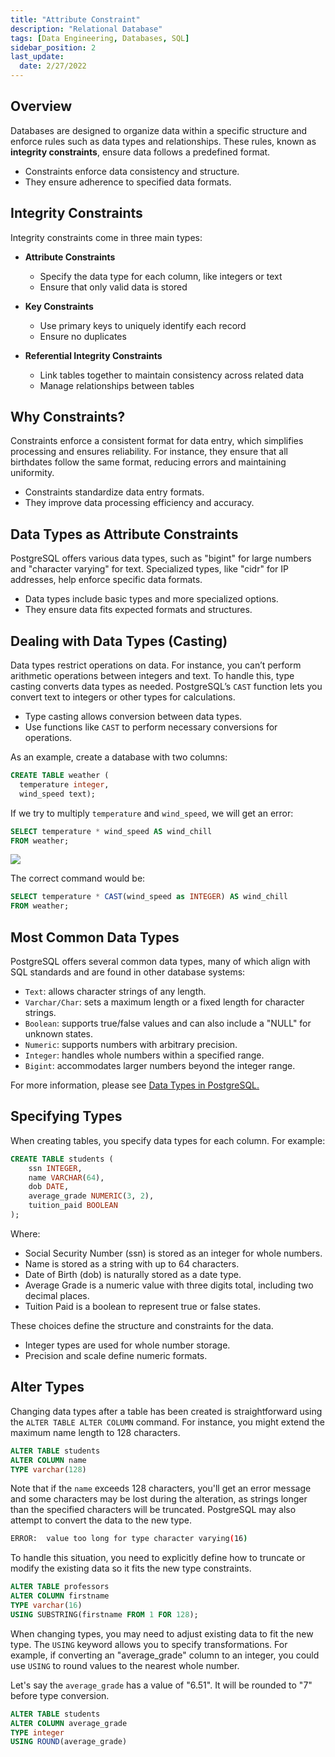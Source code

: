 ```yaml
---
title: "Attribute Constraint"
description: "Relational Database"
tags: [Data Engineering, Databases, SQL]
sidebar_position: 2
last_update:
  date: 2/27/2022
---
```




## Overview

Databases are designed to organize data within a specific structure and enforce rules such as data types and relationships. These rules, known as **integrity constraints**, ensure data follows a predefined format.

- Constraints enforce data consistency and structure.
- They ensure adherence to specified data formats.

## Integrity Constraints

Integrity constraints come in three main types:

- **Attribute Constraints** 

    - Specify the data type for each column, like integers or text
    - Ensure that only valid data is stored
    
- **Key Constraints** 

    - Use primary keys to uniquely identify each record
    - Ensure no duplicates
    
- **Referential Integrity Constraints** 

    - Link tables together to maintain consistency across related data
    - Manage relationships between tables

## Why Constraints?

Constraints enforce a consistent format for data entry, which simplifies processing and ensures reliability. For instance, they ensure that all birthdates follow the same format, reducing errors and maintaining uniformity.

- Constraints standardize data entry formats.
- They improve data processing efficiency and accuracy.

## Data Types as Attribute Constraints

PostgreSQL offers various data types, such as "bigint" for large numbers and "character varying" for text. Specialized types, like "cidr" for IP addresses, help enforce specific data formats.

- Data types include basic types and more specialized options.
- They ensure data fits expected formats and structures.

## Dealing with Data Types (Casting)

Data types restrict operations on data. For instance, you can’t perform arithmetic operations between integers and text. To handle this, type casting converts data types as needed. PostgreSQL’s `CAST` function lets you convert text to integers or other types for calculations.

- Type casting allows conversion between data types.
- Use functions like `CAST` to perform necessary conversions for operations.

As an example, create a database with two columns:

```sql
CREATE TABLE weather (
  temperature integer,
  wind_speed text);
```

If we try to multiply `temperature` and `wind_speed`, we will get an error:

```sql 
SELECT temperature * wind_speed AS wind_chill 
FROM weather; 
```

![](/img/docs/multiplying-columns-with-different-data-types-error.png)

The correct command would be:

```sql 
SELECT temperature * CAST(wind_speed as INTEGER) AS wind_chill 
FROM weather; 
```


## Most Common Data Types

PostgreSQL offers several common data types, many of which align with SQL standards and are found in other database systems:

- `Text`: allows character strings of any length.
- `Varchar/Char`: sets a maximum length or a fixed length for character strings.
- `Boolean`: supports true/false values and can also include a "NULL" for unknown states.
- `Numeric`: supports numbers with arbitrary precision.
- `Integer`: handles whole numbers within a specified range.
- `Bigint`: accommodates larger numbers beyond the integer range.

For more information, please see [Data Types in PostgreSQL.](/docs/022-Data-Engineering/032-PostgreSQL/008-Data-Types.md)

## Specifying Types

When creating tables, you specify data types for each column. For example:

```sql
CREATE TABLE students (
    ssn INTEGER,                    
    name VARCHAR(64),
    dob DATE,
    average_grade NUMERIC(3, 2),
    tuition_paid BOOLEAN
);
```

Where:

- Social Security Number (ssn) is stored as an integer for whole numbers.
- Name is stored as a string with up to 64 characters.
- Date of Birth (dob) is naturally stored as a date type.
- Average Grade is a numeric value with three digits total, including two decimal places.
- Tuition Paid is a boolean to represent true or false states.

These choices define the structure and constraints for the data.

- Integer types are used for whole number storage.
- Precision and scale define numeric formats.

## Alter Types 

Changing data types after a table has been created is straightforward using the `ALTER TABLE ALTER COLUMN` command. For instance, you might extend the maximum name length to 128 characters. 

```sql
ALTER TABLE students
ALTER COLUMN name 
TYPE varchar(128)
```

Note that if the `name` exceeds 128 characters, you'll get an error message and some characters may be lost during the alteration, as strings longer than the specified characters will be truncated. PostgreSQL may also attempt to convert the data to the new type.

```bash
ERROR:  value too long for type character varying(16) 
```

To handle this situation, you need to explicitly define how to truncate or modify the existing data so it fits the new type constraints.

```sql
ALTER TABLE professors 
ALTER COLUMN firstname 
TYPE varchar(16) 
USING SUBSTRING(firstname FROM 1 FOR 128); 
```

When changing types, you may need to adjust existing data to fit the new type. The `USING` keyword allows you to specify transformations. For example, if converting an "average_grade" column to an integer, you could use `USING` to round values to the nearest whole number.

Let's say the `average_grade` has a value of "6.51". It will be rounded to "7" before type conversion.

```sql
ALTER TABLE students
ALTER COLUMN average_grade 
TYPE integer 
USING ROUND(average_grade)  
```





